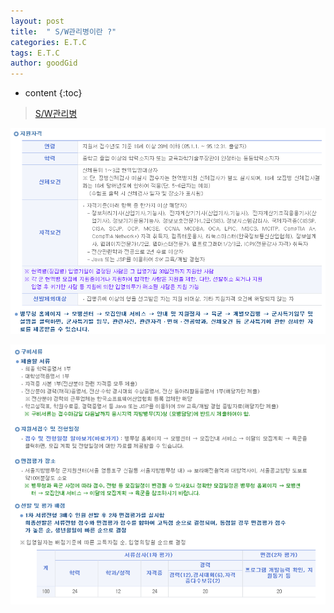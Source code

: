 ```yaml
---
layout: post
title:  " S/W관리병이란 ?"
categories: E.T.C
tags: E.T.C
author: goodGid
---
```

* content
{:toc}



> [S/W관리병](http://www.mma.go.kr/www_mma3/mjbguide/mjb19_6_4.htm)












![](/assets/img/posts/sw_management_soldier_1.png) 



![](/assets/img/posts/sw_management_soldier_2.png) 